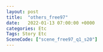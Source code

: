 ```yaml
---
layout: post
title:  "others_free97"
date:   2022-01-13 07:00:00 +0000
categories: Etc
Tags: Story Etc
SceneCode: ["scene_free97_q1_s20"]
---
```

